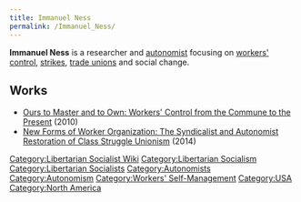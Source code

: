 ```yaml
---
title: Immanuel Ness
permalink: /Immanuel_Ness/
---
```


**Immanuel Ness** is a researcher and
[autonomist](Autonomism "wikilink") focusing on [workers'
control](Workers'_Self-Management "wikilink"),
[strikes](Strike "wikilink"), [trade unions](Trade_Union "wikilink") and
social change.

## Works

- [Ours to Master and to Own: Workers' Control from the Commune to the
  Present](Ours_to_Master_and_to_Own:_Workers'_Control_from_the_Commune_to_the_Present "wikilink")
  (2010)
- [New Forms of Worker Organization: The Syndicalist and Autonomist
  Restoration of Class Struggle
  Unionism](New_Forms_of_Worker_Organization:_The_Syndicalist_and_Autonomist_Restoration_of_Class_Struggle_Unionism "wikilink")
  (2014)

[Category:Libertarian Socialist
Wiki](Category:Libertarian_Socialist_Wiki "wikilink")
[Category:Libertarian
Socialism](Category:Libertarian_Socialism "wikilink")
[Category:Libertarian
Socialists](Category:Libertarian_Socialists "wikilink")
[Category:Autonomists](Category:Autonomists "wikilink")
[Category:Autonomism](Category:Autonomism "wikilink") [Category:Workers'
Self-Management](Category:Workers'_Self-Management "wikilink")
[Category:USA](Category:USA "wikilink") [Category:North
America](Category:North_America "wikilink")